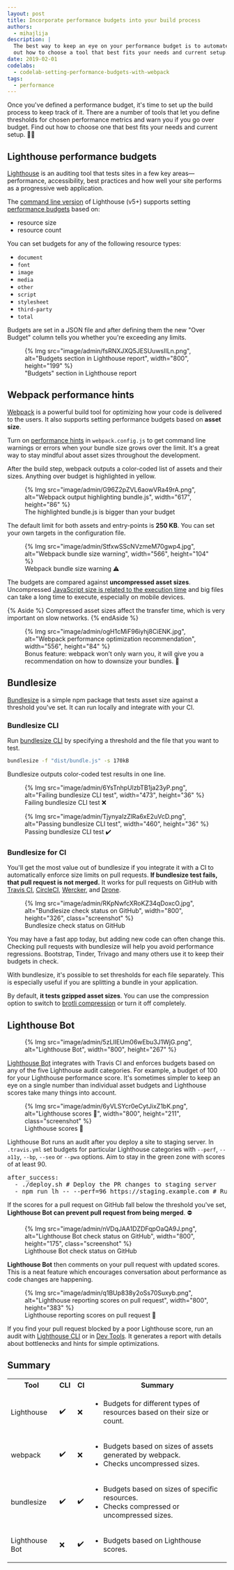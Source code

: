 ```yaml
---
layout: post
title: Incorporate performance budgets into your build process
authors:
  - mihajlija
description: |
  The best way to keep an eye on your performance budget is to automate it. Find
  out how to choose a tool that best fits your needs and current setup.
date: 2019-02-01
codelabs:
  - codelab-setting-performance-budgets-with-webpack
tags:
  - performance
---
```


Once you've defined a performance budget, it's time to set up the build process
to keep track of it. There are a number of tools that let you define thresholds
for chosen performance metrics and warn you if you go over budget. Find out
how to choose one that best fits your needs and current setup. 🕵️‍♀️


## Lighthouse performance budgets

[Lighthouse](https://developer.chrome.com/docs/lighthouse/overview/) is an auditing tool that tests sites in a few key areas—performance, accessibility, best practices and how well your site performs as a progressive web application.

The [command line version](https://developer.chrome.com/docs/lighthouse/overview/#cli) of Lighthouse (v5+) supports setting [performance budgets](/use-lighthouse-for-performance-budgets/) based on:

- resource size
- resource count

You can set budgets for any of the following resource types:
- `document`
- `font`
- `image`
- `media`
- `other`
- `script`
- `stylesheet`
- `third-party`
- `total`

Budgets are set in a JSON file and after defining them the new "Over Budget" column tells you whether you're exceeding any limits.

<figure>
  {% Img src="image/admin/fsRNXJXQ5JESUuwsIlLn.png", alt="Budgets section in Lighthouse report", width="800", height="199" %}
  <figcaption>
    "Budgets" section in Lighthouse report
  </figcaption>
</figure>

## Webpack performance hints

[Webpack](/webpack/) is a powerful build tool for optimizing how your code is delivered to the users. It also supports setting performance budgets based on **asset size**.

Turn on [performance hints](https://webpack.js.org/configuration/performance/) in `webpack.config.js` to get command line warnings or errors when your bundle size grows over the limit. It's a great way to stay mindful about asset sizes throughout the development.

After the build step, webpack outputs a color-coded list of assets and their sizes. Anything over budget is highlighted in yellow.

<figure>
  {% Img src="image/admin/G96Z2pZVL6aowVRa49rA.png", alt="Webpack output highlighting bundle.js", width="617", height="86" %}
  <figcaption>
    The highlighted bundle.js is bigger than your budget
  </figcaption>
</figure>

The default limit for both assets and entry-points is **250 KB**. You can set your own targets in the configuration file.

<figure>
  {% Img src="image/admin/StfxwSScNVzmeM70gwp4.jpg", alt="Webpack bundle size warning", width="566", height="104" %}
  <figcaption>
    Webpack bundle size warning ⚠️
  </figcaption>
</figure>

The budgets are compared against **uncompressed asset sizes**. Uncompressed [JavaScript size is related to the execution time](https://v8.dev/blog/cost-of-javascript-2019) and big files can take a long time to execute, especially on mobile devices.

{% Aside %}
Compressed asset sizes affect the transfer time, which is very important on slow networks.
{% endAside %}

<figure>
  {% Img src="image/admin/ogH1cMiF96iyhj8CiENK.jpg", alt="Webpack performance optimization recommendation", width="556", height="84" %}
  <figcaption>
    Bonus feature: webpack won’t only warn you, it will give you a recommendation on how to downsize your bundles. 💁
  </figcaption>
</figure>

## Bundlesize

[Bundlesize](https://github.com/siddharthkp/bundlesize) is a simple npm package that tests asset size against a threshold you've set. It can run locally and integrate with your CI.

### Bundlesize CLI

Run [bundlesize CLI](https://github.com/siddharthkp/bundlesize#cli) by specifying a threshold and the file that you want to test.

```bash
bundlesize -f "dist/bundle.js" -s 170kB
```

Bundlesize outputs color-coded test results in one line.

<figure>
  {% Img src="image/admin/6YsTnhpUlzbTB1ja23yP.png", alt="Failing bundlesize CLI test", width="473", height="36" %}
  <figcaption>
    Failing bundlesize CLI test ❌
  </figcaption>
</figure>

<figure>
  {% Img src="image/admin/TjynyaIzZlRa6xE2uVcD.png", alt="Passing bundlesize CLI test", width="460", height="36" %}
  <figcaption>
    Passing bundlesize CLI test ✔️
  </figcaption>
</figure>

### Bundlesize for CI

You'll get the most value out of bundlesize if you integrate it with a CI to automatically enforce size limits on pull requests. **If bundlesize test fails, that pull request is not merged.** It works for pull requests on GitHub with [Travis CI](https://travis-ci.org/), [CircleCI](https://circleci.com/), [Wercker](http://www.wercker.com/), and [Drone](http://readme.drone.io/).

<figure>
  {% Img src="image/admin/RKpNwfcXRoKZ34qDoxcO.jpg", alt="Bundlesize check status on GitHub", width="800", height="326", class="screenshot" %}
  <figcaption>
    Bundlesize check status on GitHub
  </figcaption>
</figure>

You may have a fast app today, but adding new code can often change this. Checking pull requests with bundlesize will help you avoid performance regressions. Bootstrap, Tinder, Trivago and many others use it to keep their budgets in check.

With bundlesize, it's possible to set thresholds for each file separately. This is especially useful if you are splitting a bundle in your application.

By default, **it tests gzipped asset sizes**. You can use the compression option to switch to [brotli compression](https://css-tricks.com/brotli-static-compression/) or turn it off completely.

## Lighthouse Bot

<figure>
  {% Img src="image/admin/5zLlIEUm06wEbu3J1WjG.png", alt="Lighthouse Bot", width="800", height="267" %}
  <figcaption>
  </figcaption>
</figure>

[Lighthouse Bot](https://github.com/ebidel/lighthouse-ci) integrates with Travis CI and enforces budgets based on any of the five Lighthouse audit categories. For example, a budget of 100 for your Lighthouse performance score. It's sometimes simpler to keep an eye on a single number than individual asset budgets and Lighthouse scores take many things into account.

<figure>
  {% Img src="image/admin/6yVLSYcr0eCytJixZ1bK.png", alt="Lighthouse scores 💯", width="800", height="211", class="screenshot" %}
  <figcaption>
    Lighthouse scores 💯
  </figcaption>
</figure>

Lighthouse Bot runs an audit after you deploy a site to staging server. In `.travis.yml` set budgets for particular Lighthouse categories with `--perf`, `--a11y`, `--bp`, `--seo` or `--pwa` options. Aim to stay in the green zone with scores of at least 90.

<pre class="prettyprint">
after_success:
  - ./deploy.sh # Deploy the PR changes to staging server
  - npm run lh -- --perf=96 https://staging.example.com # Run Lighthouse test
</pre>

If the scores for a pull request on GitHub fall below the threshold you've set, **Lighthouse Bot can prevent pull request from being merged**. ⛔

<figure>
  {% Img src="image/admin/nVDqJAA1DZDFqpOaQA9J.png", alt="Lighthouse Bot check status on GitHub", width="800", height="175", class="screenshot" %}
  <figcaption>
    Lighthouse Bot check status on GitHub
  </figcaption>
</figure>

**Lighthouse Bot** then comments on your pull request with updated scores. This is a neat feature which encourages conversation about performance as code changes are happening.

<figure>
  {% Img src="image/admin/q1BUp838y2oSs70Suxyb.png", alt="Lighthouse reporting scores on pull request", width="800", height="383" %}
  <figcaption>
    Lighthouse reporting scores on pull request 💬
  </figcaption>
</figure>

If you find your pull request blocked by a poor Lighthouse score, run an audit with [Lighthouse CLI](https://developer.chrome.com/docs/lighthouse/overview/#cli) or in [Dev Tools](https://developer.chrome.com/docs/lighthouse/overview/#devtools). It generates a report with details about bottlenecks and hints for simple optimizations.

## Summary

<div class="table-wrapper">
  <table>
    <tr>
      <th>Tool</th>
      <th>CLI</th>
      <th>CI</th>
      <th>Summary</th>
    </tr>
    <tr>
      <td>Lighthouse</td>
      <td>✔️</td>
      <td>❌</td>
      <td>
        <ul>
          <li>Budgets for different types of resources based on their size or count.</li>
        </ul>
      </td>
    </tr>
    <tr>
      <td>webpack</td>
      <td>✔️</td>
      <td>❌</td>
      <td>
        <ul>
          <li>Budgets based on sizes of assets generated by webpack.</li>
          <li>Checks uncompressed sizes.</li>
        </ul>
      </td>
    </tr>
    <tr>
      <td>bundlesize</td>
      <td>✔️</td>
      <td>✔️</td>
      <td>
        <ul>
          <li>Budgets based on sizes of specific resources.</li>
          <li>Checks compressed or uncompressed sizes.</li>
        </ul>
      </td>
    </tr>
    <tr>
      <td>Lighthouse Bot</td>
      <td>❌</td>
      <td>✔️</td>
      <td>
        <ul>
          <li>Budgets based on Lighthouse scores.</li>
        </ul>
      </td>
    </tr>
  </table>
</div>
